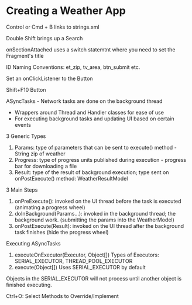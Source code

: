 # Creating a Weather App

Control or Cmd + B links to strings.xml

Double Shift brings up a Search

onSectionAttached uses a switch statemtnt where you need to set the Fragment's title

ID Naming Conventions:
et\_zip, tv\_area, btn\_submit etc.

Set an onClickListener to the Button

Shift+F10 Button

ASyncTasks - Network tasks are done on the background thread
- Wrappers around Thread and Handler classes for ease of use
- For executing background tasks and updating UI based on certain events

3 Generic Types

  1. Params: type of parameters that can be sent to execute() method - String zip of weather
  2. Progress: type of progress units published during execution - progress bar for downloading a file
  3. Result: type of the result of background execution; type sent on onPostExecute() method: WeatherResultModel

3 Main Steps

  1. onPreExecute(): invoked on the UI thread before the task is executed (animating a progress wheel)
  2. doInBackground(Params...): invoked in the background thread; the background work. (submitting the params into the WeatherModel)
  3. onPostExecute(Result): invoked on the UI thread after the background task finishes (hide the progress wheel)

Executing ASyncTasks

  1. executeOnExecutor(Executor, Object[])
    Types of Executors: SERIAL_EXECUTOR, THREAD_POOL_EXECUTOR
  2. execute(Object[])
    Uses SERIAL_EXECUTOR by default
    
Objects in the SERIAL_EXECUTOR will not process until another object is finished executing.

Ctrl+O: Select Methods to Override/Implement

